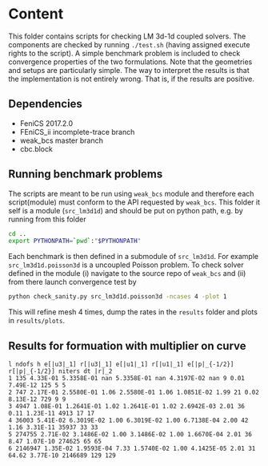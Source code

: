 # Content

This folder contains scripts for checking LM 3d-1d coupled solvers. The
components are checked by running `./test.sh` (having assigned execute
rights to the script). A simple benchmark problem is included to check
convergence properties of the two formulations. Note that the geometries
and setups are particularly simple. The way to interpret the results is
that the implementation is not entirely wrong. That is, if the results are
positive.

## Dependencies

 - FeniCS 2017.2.0
 - FEniCS_ii incomplete-trace branch 
 - weak_bcs master branch
 - cbc.block

## Running benchmark problems

The scripts are meant to be run using `weak_bcs` module and therefore
each script(module) must conform to the API requested by `weak_bcs`. This
folder it self is a module (`src_lm3d1d`) and should be put on python path,
e.g. by running from this folder

```bash
cd ..
export PYTHONPATH=`pwd`:"$PYTHONPATH"
```

Each benchmark is then defined in a submodule of `src_lm3d1d`. For example
`src_lm3d1d.poisson3d` is a uncoupled Poisson problem. To check solver defined
in the module (i) navigate to the source repo of `weak_bcs` and (ii) from there
launch convergence test by

```bash
python check_sanity.py src_lm3d1d.poisson3d -ncases 4 -plot 1
```

This will refine mesh 4 times, dump the rates in the `results` folder and
plots in `results/plots`.

## Results for formuation with multiplier on curve

```
l ndofs h e[|u3|_1] r[|u3|_1] e[|u1|_1] r[|u1|_1] e[|p|_{-1/2}] r[|p|_{-1/2}] niters dt |r|_2
1 135 4.33E-01 5.3358E-01 nan 5.3358E-01 nan 4.3197E-02 nan 9 0.01 7.49E-12 125 5 5
2 747 2.17E-01 2.5580E-01 1.06 2.5580E-01 1.06 1.0851E-02 1.99 21 0.02 8.13E-12 729 9 9
3 4947 1.08E-01 1.2641E-01 1.02 1.2641E-01 1.02 2.6942E-03 2.01 36 0.11 1.23E-11 4913 17 17
4 36003 5.41E-02 6.3019E-02 1.00 6.3019E-02 1.00 6.7138E-04 2.00 42 1.16 3.31E-11 35937 33 33
5 274755 2.71E-02 3.1486E-02 1.00 3.1486E-02 1.00 1.6670E-04 2.01 36 8.47 1.07E-10 274625 65 65
6 2146947 1.35E-02 1.9593E-04 7.33 1.5740E-02 1.00 4.1425E-05 2.01 31 64.62 3.77E-10 2146689 129 129
```
